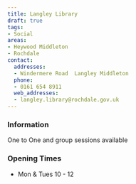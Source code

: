 ```yaml
---
title: Langley Library
draft: true
tags:
- Social
areas:
- Heywood Middleton
- Rochdale
contact:
  addresses:
  - Windermere Road  Langley Middleton
  phone:
  - 0161 654 8911
  web_addresses:
  - langley.library@rochdale.gov.uk
---
```


### Information
One to One and group sessions available

### Opening Times
* Mon & Tues 10 - 12

